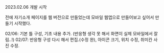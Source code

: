 2023.02.06 개발 시작

전에 자기소개 페이지를 웹 버전으로 만들었는데 모바일 웹앱으로 만들어보고 싶어서 만들기 시작했다.

02/06: 기본 틀 구성, 기초 내용 추가. (반응형 생각 못 해서 화면이 실제 모바일에서 잘림..!)
02/07: 반응형 구성 다시 해서 편집.(수정 완), 아이콘 크기, 위치 수정, 취미칸 사진 수정.
